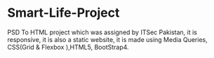 # Smart-Life-Project
PSD To HTML project which was assigned by ITSec Pakistan, it is responsive, it is also a static website, it is made using Media Queries, CSS(Grid & Flexbox ),HTML5, BootStrap4. 
